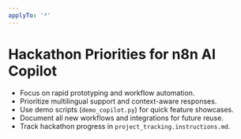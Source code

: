 ```yaml
---
applyTo: '*'
---
```

# Hackathon Priorities for n8n AI Copilot

- Focus on rapid prototyping and workflow automation.
- Prioritize multilingual support and context-aware responses.
- Use demo scripts (`demo_copilot.py`) for quick feature showcases.
- Document all new workflows and integrations for future reuse.
- Track hackathon progress in `project_tracking.instructions.md`.
